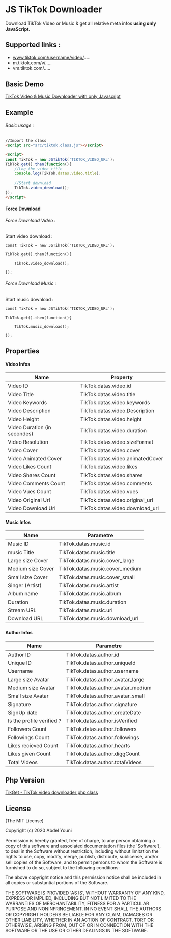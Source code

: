 # JS TikTok Downloader
Download TikTok Video or Music  & get all relative meta infos **using only JavaScript.**

## Supported links :
- www.tiktok.com/username/video/.....
- m.tiktok.com/v/.....
- vm.tiktok.com/.....

## Basic Demo
[TikTok Video & Music Downloader with only Javascript](https://abdelyouni.github.io/JS-TikTok-Downloader/demo.html "TikTok Video & Music Downloader with only Javascript")

## Example
###### Basic usage :

```html
//Import the class
<script src="src/tiktok.class.js"></script>

<script>
const TikTok = new JSTikTok('TIKTOK_VIDEO_URL');
TikTok.get().then(function(){
	//Log the video title
	console.log(TikTok.datas.video.title);
	
	//Start download
	TikTok.video_download();
});
</script>
```
#### Force Download

###### Force Download Video :
Start video download :
```
const TikTok = new JSTikTok('TIKTOK_VIDEO_URL');

TikTok.get().then(function(){

	TikTok.video_download();
	
});
```
###### Force Download Music :
Start music download :

```
const TikTok = new JSTikTok('TIKTOK_VIDEO_URL');

TikTok.get().then(function(){

	TikTok.music_download();

});
```

## Properties
#### Video Infos
| Name  | Property   |
| ------------ | ------------ |
| Video ID  | TikTok.datas.video.id  |
| Video Title  | TikTok.datas.video.title  |
|  Video Keywords | TikTok.datas.video.keywords  |
| Video Description  | TikTok.datas.video.Description  |
|  Video Height | TikTok.datas.video.height  |
| Video Duration (in secondes)  | TikTok.datas.video.duration  |
|  Video Resolution | TikTok.datas.video.sizeFormat  |
| Video Cover  | TikTok.datas.video.cover  |
|  Video Animated Cover | TikTok.datas.video.animatedCover  |
| Video Likes Count  | TikTok.datas.video.likes  |
|  Video Shares Count | TikTok.datas.video.shares  |
| Video Comments Count  | TikTok.datas.video.comments  |
|  Video Vues Count | TikTok.datas.video.vues  |
|  Video Original Url | TikTok.datas.video.original_url  |
|  Video Download Url | TikTok.datas.video.download_url  |

#### Music Infos
| Name  | Parametre  |
| ------------ | ------------ |
| Music ID  | TikTok.datas.music.id  |
| music Title  | TikTok.datas.music.title  |
|  Large size Cover | TikTok.datas.music.cover_large  |
| Medium size Cover  | TikTok.datas.music.cover_medium  |
|  Small size Cover | TikTok.datas.music.cover_small  |
| Singer (Artist)  | TikTok.datas.music.artist  |
|  Album name | TikTok.datas.music.album  |
| Duration  | TikTok.datas.music.duration  |
|  Stream URL | TikTok.datas.music.url  |
| Download URL | TikTok.datas.music.download_url  |

#### Author Infos
| Name  | Parametre  |
| ------------ | ------------ |
| Author ID  | TikTok.datas.author.id  |
| Unique ID  | TikTok.datas.author.uniqueId  |
| Username  | TikTok.datas.author.username  |
| Large size Avatar  | TikTok.datas.author.avatar_large  |
| Medium size Avatar  | TikTok.datas.author.avatar_medium  |
| Small size Avatar  | TikTok.datas.author.avatar_small  |
| Signature  | TikTok.datas.author.signature  |
| SignUp date  | TikTok.datas.author.createDate  |
| Is the profile verified ?  | TikTok.datas.author.isVerified  |
| Followers Count  | TikTok.datas.author.followers|
| Followings Count  | TikTok.datas.author.followings  |
| Likes recieved Count  | TikTok.datas.author.hearts  |
| Likes given Count  | TikTok.datas.author.diggCount  |
| Total Videos  | TikTok.datas.author.totalVideos  |
## Php Version
[TikGet - TikTok video downloader php class](https://github.com/abdelyouni/TikGet "TikGet - TikTok video downloader php class")
## License
(The MIT License)

Copyright (c) 2020 Abdel Youni

Permission is hereby granted, free of charge, to any person obtaining a copy of this software and associated documentation files (the 'Software'), to deal in the Software without restriction, including without limitation the rights to use, copy, modify, merge, publish, distribute, sublicense, and/or sell copies of the Software, and to permit persons to whom the Software is furnished to do so, subject to the following conditions:

The above copyright notice and this permission notice shall be included in all copies or substantial portions of the Software.

THE SOFTWARE IS PROVIDED 'AS IS', WITHOUT WARRANTY OF ANY KIND, EXPRESS OR IMPLIED, INCLUDING BUT NOT LIMITED TO THE WARRANTIES OF MERCHANTABILITY, FITNESS FOR A PARTICULAR PURPOSE AND NONINFRINGEMENT. IN NO EVENT SHALL THE AUTHORS OR COPYRIGHT HOLDERS BE LIABLE FOR ANY CLAIM, DAMAGES OR OTHER LIABILITY, WHETHER IN AN ACTION OF CONTRACT, TORT OR OTHERWISE, ARISING FROM, OUT OF OR IN CONNECTION WITH THE SOFTWARE OR THE USE OR OTHER DEALINGS IN THE SOFTWARE.
